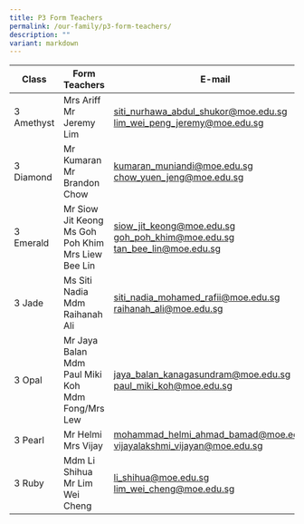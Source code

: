 ```yaml
---
title: P3 Form Teachers
permalink: /our-family/p3-form-teachers/
description: ""
variant: markdown
---
```

| Class | Form Teachers | E-mail |
| -------- | -------- | -------- |
3 Amethyst | Mrs Ariff<br>Mr Jeremy Lim | siti_nurhawa_abdul_shukor@moe.edu.sg<br>lim_wei_peng_jeremy@moe.edu.sg
3 Diamond | Mr Kumaran<br>Mr Brandon Chow | kumaran_muniandi@moe.edu.sg<br>chow_yuen_jeng@moe.edu.sg
3 Emerald | Mr Siow Jit Keong<br>Ms Goh Poh Khim<br>Mrs Liew Bee Lin | siow_jit_keong@moe.edu.sg<br>goh_poh_khim@moe.edu.sg<br>tan_bee_lin@moe.edu.sg
3 Jade | Ms Siti Nadia<br>Mdm Raihanah Ali | siti_nadia_mohamed_rafii@moe.edu.sg<br>raihanah_ali@moe.edu.sg
3 Opal | Mr Jaya Balan<br>Mdm Paul Miki Koh<br>Mdm Fong/Mrs Lew  | jaya_balan_kanagasundram@moe.edu.sg<br>paul_miki_koh@moe.edu.sg<br>
3 Pearl | Mr Helmi<br>Mrs Vijay | mohammad_helmi_ahmad_bamad@moe.edu.sg<br>vijayalakshmi_vijayan@moe.edu.sg
3 Ruby | Mdm Li Shihua<br>Mr Lim Wei Cheng | li_shihua@moe.edu.sg<br>lim_wei_cheng@moe.edu.sg